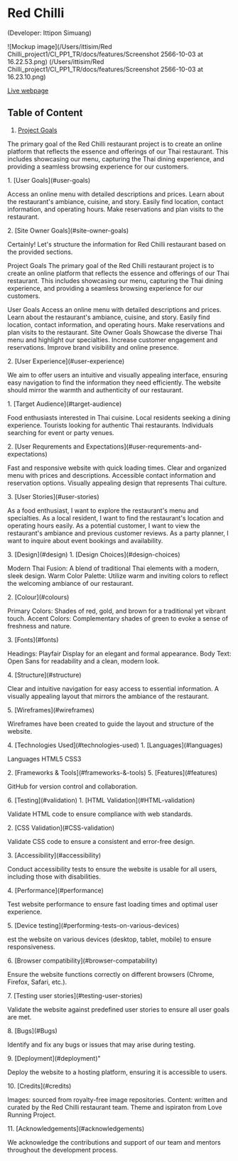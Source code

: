 # Red Chilli
(Developer: Ittipon Simuang)

![Mockup image](/Users/ittisim/Red Chilli_project1/CI_PP1_TR/docs/features/Screenshot 2566-10-03 at 16.22.53.png)
(/Users/ittisim/Red Chilli_project1/CI_PP1_TR/docs/features/Screenshot 2566-10-03 at 16.23.10.png)

[Live webpage](https://ittiponsim.github.io/CI_PP1_TR/index.html)

## Table of Content

1. [Project Goals](#project-goals)
<p>The primary goal of the Red Chilli restaurant project is to create an online platform that reflects the essence and offerings of our Thai restaurant. This includes showcasing our menu, capturing the Thai dining experience, and providing a seamless browsing experience for our customers.

</p>
    1. [User Goals](#user-goals)
    <p>Access an online menu with detailed descriptions and prices.
Learn about the restaurant's ambiance, cuisine, and story.
Easily find location, contact information, and operating hours.
Make reservations and plan visits to the restaurant.
</p>
    2. [Site Owner Goals](#site-owner-goals)
    <p>
Certainly! Let's structure the information for Red Chilli restaurant based on the provided sections.

Project Goals
The primary goal of the Red Chilli restaurant project is to create an online platform that reflects the essence and offerings of our Thai restaurant. This includes showcasing our menu, capturing the Thai dining experience, and providing a seamless browsing experience for our customers.

User Goals
Access an online menu with detailed descriptions and prices.
Learn about the restaurant's ambiance, cuisine, and story.
Easily find location, contact information, and operating hours.
Make reservations and plan visits to the restaurant.
Site Owner Goals
Showcase the diverse Thai menu and highlight our specialties.
Increase customer engagement and reservations.
Improve brand visibility and online presence.
</p>
2. [User Experience](#user-experience)
<p>We aim to offer users an intuitive and visually appealing interface, ensuring easy navigation to find the information they need efficiently. The website should mirror the warmth and authenticity of our restaurant.

</p>
    1. [Target Audience](#target-audience)
    <p>Food enthusiasts interested in Thai cuisine.
Local residents seeking a dining experience.
Tourists looking for authentic Thai restaurants.
Individuals searching for event or party venues.
</p>
    2. [User Requrements and Expectations](#user-requrements-and-expectations)
    <p>Fast and responsive website with quick loading times.
Clear and organized menu with prices and descriptions.
Accessible contact information and reservation options.
Visually appealing design that represents Thai culture.</p>
    3. [User Stories](#user-stories)
    <p>As a food enthusiast, I want to explore the restaurant's menu and specialties.
As a local resident, I want to find the restaurant's location and operating hours easily.
As a potential customer, I want to view the restaurant's ambiance and previous customer reviews.
As a party planner, I want to inquire about event bookings and availability.</p>
3. [Design](#design)
    1. [Design Choices](#design-choices)
    <p>Modern Thai Fusion: A blend of traditional Thai elements with a modern, sleek design.
Warm Color Palette: Utilize warm and inviting colors to reflect the welcoming ambiance of our restaurant.
</p>
    2. [Colour](#colours) 
    <p>Primary Colors: Shades of red, gold, and brown for a traditional yet vibrant touch.
Accent Colors: Complementary shades of green to evoke a sense of freshness and nature.</p>
    3. [Fonts](#fonts)
    <p>Headings: Playfair Display for an elegant and formal appearance.
Body Text: Open Sans for readability and a clean, modern look.</p>
    4. [Structure](#structure)
    <p>Clear and intuitive navigation for easy access to essential information.
A visually appealing layout that mirrors the ambiance of the restaurant.</p>
    5. [Wireframes](#wireframes) 
    <p>Wireframes have been created to guide the layout and structure of the website.</p>
4. [Technologies Used](#technologies-used)
    1. [Languages](#languages)
    <p>Languages
HTML5
CSS3</p>
    2. [Frameworks & Tools](#frameworks-&-tools)
5. [Features](#features)
<p>GitHub for version control and collaboration.</p>
6. [Testing](#validation)
    1. [HTML Validation](#HTML-validation)
    <p>Validate HTML code to ensure compliance with web standards.</p>
    2. [CSS Validation](#CSS-validation)
    <p>Validate CSS code to ensure a consistent and error-free design.</p>
    3. [Accessibility](#accessibility)
    <p>Conduct accessibility tests to ensure the website is usable for all users, including those with disabilities.</p>
    4. [Performance](#performance)
    <p>Test website performance to ensure fast loading times and optimal user experience.</p>
    5. [Device testing](#performing-tests-on-various-devices)
    <p>est the website on various devices (desktop, tablet, mobile) to ensure responsiveness.</p>
    6. [Browser compatibility](#browser-compatability)
    <p>Ensure the website functions correctly on different browsers (Chrome, Firefox, Safari, etc.).</p>
    7. [Testing user stories](#testing-user-stories)
    <p>Validate the website against predefined user stories to ensure all user goals are met.
</p>
8. [Bugs](#Bugs)
<p>Identify and fix any bugs or issues that may arise during testing.
</p>
9. [Deployment](#deployment)"
<p>Deploy the website to a hosting platform, ensuring it is accessible to users.
</p>
10. [Credits](#credits)
<p>Images: sourced from royalty-free image repositories.
Content: written and curated by the Red Chilli restaurant team. Theme and ispiraton from Love Running Project.
</p>
11. [Acknowledgements](#acknowledgements)
<p>We acknowledge the contributions and support of our team and mentors throughout the development process.</p>
<!-- 
## Project Goals 

